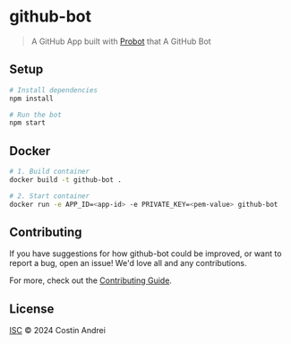 # github-bot

> A GitHub App built with [Probot](https://github.com/probot/probot) that A GitHub Bot

## Setup

```sh
# Install dependencies
npm install

# Run the bot
npm start
```

## Docker

```sh
# 1. Build container
docker build -t github-bot .

# 2. Start container
docker run -e APP_ID=<app-id> -e PRIVATE_KEY=<pem-value> github-bot
```

## Contributing

If you have suggestions for how github-bot could be improved, or want to report a bug, open an issue! We'd love all and any contributions.

For more, check out the [Contributing Guide](CONTRIBUTING.md).

## License

[ISC](LICENSE) © 2024 Costin Andrei
